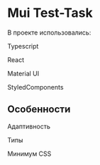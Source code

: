# Mui Test-Task

В проекте использовались:

Typescript

React

Material UI

StyledComponents

## Особенности

Адаптивность

Типы

Минимум CSS

